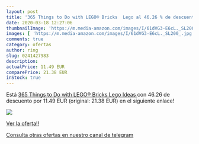 ```yaml
---
layout: post
title: '365 Things to Do with LEGO® Bricks  Lego al 46.26 % de descuento'
date: 2020-03-18 12:27:06
thumbnailImage: 'https://m.media-amazon.com/images/I/61dVG3-E6cL._SL200_.jpg'
images: [ 'https://m.media-amazon.com/images/I/61dVG3-E6cL._SL200_.jpg' ]
comments: true
category: ofertas
author: ring
slug: 0241427983
description:
actualPrice: 11.49 EUR
comparePrice: 21.38 EUR
inStock: true
---
```


Está [365 Things to Do with LEGO® Bricks  Lego Ideas ](https://www.amazon.com/dp/0241427983/?tag=redken08-20) con 46.26 de descuento por 11.49 EUR (original: 21.38 EUR) en el siguiente enlace!

[![](https://m.media-amazon.com/images/I/61dVG3-E6cL._SL200_.jpg)](https://www.amazon.com/dp/0241427983/?tag=redken08-20)

[Ver la oferta!!](https://www.amazon.com/dp/0241427983/?tag=redken08-20)

[Consulta otras ofertas en nuestro canal de telegram](https://t.me/s/ofertas25)
